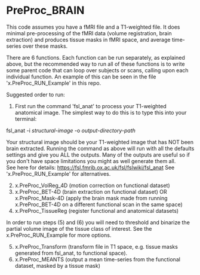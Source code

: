 # PreProc_BRAIN

This code assumes you have a fMRI file and a T1-weighted file.
It does minimal pre-processing of the fMRI data (volume registration, brain extraction) and produces tissue masks in fMRI space, and average time-series over these masks.

There are 6 functions. Each function can be run separately, as explained above, but the recommended way to run all of these functions is to write some parent code that can loop over subjects or scans, calling upon each individual function. An example of this can be seen in the file 'x.PreProc_RUN_Example' in this repo.

Suggested order to run:

1. First run the command 'fsl_anat' to process your T1-weighted anatomical image. The simplest way to do this is to type this into your terminal:

fsl_anat -i _structural-image_ -o _output-directory-path_

Your structural image should be your T1-weighted image that has NOT been brain extracted.
Running the command as above will run with all the defaults settings and give you ALL the outputs.
Many of the outputs are useful so if you don't have space limitations you might as well generate them all.  
See here for details: https://fsl.fmrib.ox.ac.uk/fsl/fslwiki/fsl_anat
See 'x.PreProc_RUN_Example' for alternatives.

2. x.PreProc_VolReg_4D (motion correction on functional dataset)
3. x.PreProc_BET-4D (brain extraction on functional dataset) OR x.PreProc_Mask-4D (apply the brain mask made from running x.PreProc_BET-4D on a different functional scan in the same space)
4. x.PreProc_TissueReg (register functional and anatomical datasets)

In order to run steps (5) and (6) you will need to threshold and binarize the partial volume image of the tissue class of interest.
See the x.PreProc_RUN_Example for more options.

5. x.PreProc_Transform (transform file in T1 space, e.g. tissue masks generated from fsl_anat, to functional space).
6. x.PreProc_MEANTS (output a mean time-series from the functional dataset, masked by a tissue mask)
